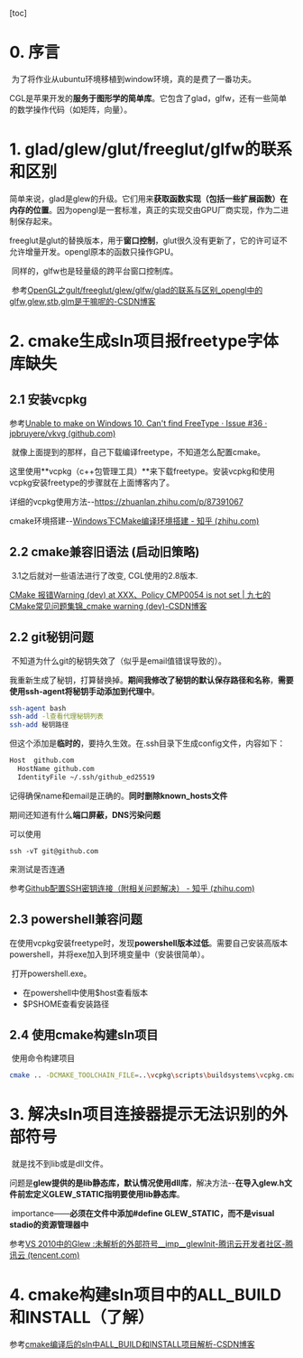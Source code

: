 [toc]

# 0. 序言

​	为了将作业从ubuntu环境移植到window环境，真的是费了一番功夫。

​	CGL是苹果开发的**服务于图形学的简单库**。它包含了glad，glfw，还有一些简单的数学操作代码（如矩阵，向量）。

# 1. glad/glew/glut/freeglut/glfw的联系和区别

​	简单来说，glad是glew的升级。它们用来**获取函数实现（包括一些扩展函数）在内存的位置**。因为opengl是一套标准，真正的实现交由GPU厂商实现，作为二进制保存起来。

​	freeglut是glut的替换版本，用于**窗口控制**，glut很久没有更新了，它的许可证不允许增量开发。opengl原本的函数只操作GPU。

​	同样的，glfw也是轻量级的跨平台窗口控制库。

​	参考[OpenGL之gult/freeglut/glew/glfw/glad的联系与区别_opengl中的glfw,glew,stb,glm是干嘛呢的-CSDN博客](https://blog.csdn.net/qq_38446366/article/details/115328051)

# 2. cmake生成sln项目报freetype字体库缺失

## 2.1 安装vcpkg

参考[Unable to make on Windows 10. Can't find FreeType · Issue #36 · jpbruyere/vkvg (github.com)](https://github.com/jpbruyere/vkvg/issues/36)

​	就像上面提到的那样，自己下载编译freetype，不知道怎么配置cmake。

​	这里使用**vcpkg（c++包管理工具）**来下载freetype。安装vcpkg和使用vcpkg安装freetype的步骤就在上面博客内了。



详细的vcpkg使用方法--https://zhuanlan.zhihu.com/p/87391067

cmake环境搭建--[Windows下CMake编译环境搭建 - 知乎 (zhihu.com)](https://zhuanlan.zhihu.com/p/576408483)



## 2.2 cmake兼容旧语法 (启动旧策略)

​	3.1之后就对一些语法进行了改变, CGL使用的2.8版本.

[CMake 报错Warning (dev) at XXX、Policy CMP0054 is not set | 九七的CMake常见问题集锦_cmake warning (dev)-CSDN博客](https://blog.csdn.net/qq_42495740/article/details/118565969)



## 2.2 git秘钥问题

​	不知道为什么git的秘钥失效了（似乎是email值错误导致的）。

​	我重新生成了秘钥，打算替换掉。**期间我修改了秘钥的默认保存路径和名称**，**需要使用ssh-agent将秘钥手动添加到代理中**。

```bash
ssh-agent bash
ssh-add -l查看代理秘钥列表
ssh-add 秘钥路径
```

但这个添加是**临时的**，要持久生效。在.ssh目录下生成config文件，内容如下：

```bash
Host  github.com
  HostName github.com
  IdentityFile ~/.ssh/github_ed25519
```

记得确保name和email是正确的。**同时删除known_hosts文件**

期间还知道有什么**端口屏蔽，DNS污染问题**

可以使用

```
ssh -vT git@github.com
```

来测试是否连通

参考[Github配置SSH密钥连接（附相关问题解决） - 知乎 (zhihu.com)](https://zhuanlan.zhihu.com/p/628727065)



## 2.3 powershell兼容问题

​	在使用vcpkg安装freetype时，发现**powershell版本过低**。需要自己安装高版本powershell，并将exe加入到环境变量中（安装很简单）。

​	打开powershell.exe。

* 在powershell中使用$host查看版本
* $PSHOME查看安装路径



## 2.4 使用cmake构建sln项目

​	使用命令构建项目

```bash
cmake .. -DCMAKE_TOOLCHAIN_FILE=..\vcpkg\scripts\buildsystems\vcpkg.cmake
```



# 3. 解决sln项目连接器提示无法识别的外部符号

​	就是找不到lib或是dll文件。

​	问题是**glew提供的是lib静态库，默认情况使用dll库**，解决方法--**在导入glew.h文件前宏定义GLEW_STATIC指明要使用lib静态库**。

​	importance——**必须在文件中添加#define GLEW_STATIC，而不是visual stadio的资源管理器中**

参考[VS 2010中的Glew :未解析的外部符号__imp__glewInit-腾讯云开发者社区-腾讯云 (tencent.com)](https://cloud.tencent.com/developer/ask/sof/65010)



# 4. cmake构建sln项目中的ALL_BUILD和INSTALL（了解）

参考[cmake编译后的sln中ALL_BUILD和INSTALL项目解析-CSDN博客](https://blog.csdn.net/weixin_44120025/article/details/115196643)